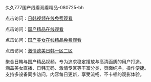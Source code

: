 久久777国产线看观看精品-080725-bh

点击访问：<a href="https://heiliaozj3tjd.pages.dev">日韩视频在线免费观看</a>

点击访问：<a href="https://heiliaoe8ajia.pages.dev">国产精品在线观看</a>

点击访问：<a href="https://heiliaoxqkkct.pages.dev">国产美女在线精品免费观看</a>

点击访问：<a href="https://heiliaoxwd5i8.pages.dev">激情欧美日韩一区二区</a>


聚合日韩与国产精品视频，专为追求稳定播放与高清画质的用户打造。  
涵盖美女直播、日韩无码、激情专区等丰富分类，页面纯净，操作便捷。  
支持多设备同步访问，内容每日更新，享受流畅、不卡顿的观影体验。

<span style="display:none;">[Canonical link](https://github.com/HUB20250708/viv4 ）</span>
